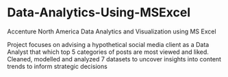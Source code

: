 # Data-Analytics-Using-MSExcel
Accenture North America Data Analytics and Visualization using MS Excel

Project focuses on advising a hypothetical social media client as a Data Analyst that which top 5 categories of posts are most viewed and liked.
Cleaned, modelled and analyzed 7 datasets to uncover insights into content trends to inform strategic decisions

